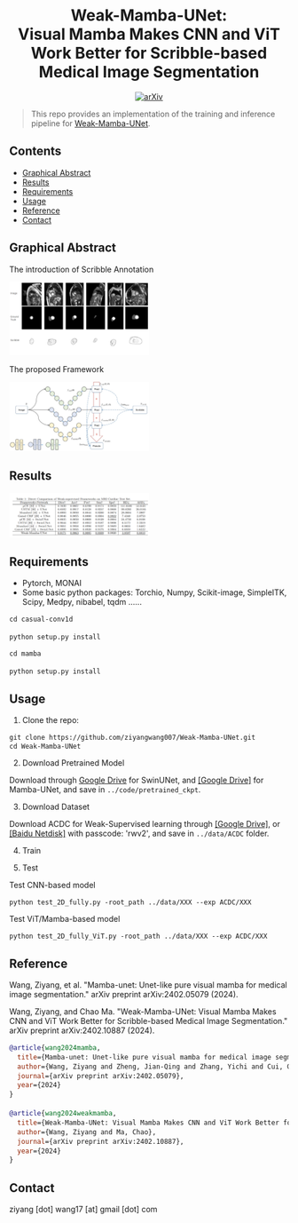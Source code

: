 <div align="center">
<h1> <b>Weak-Mamba-UNet</b>: <br /> Visual Mamba Makes CNN and ViT Work Better for Scribble-based Medical Image Segmentation </h1>

[![arXiv](https://img.shields.io/badge/arXiv-2402.10887-b31b1b.svg)](https://arxiv.org/abs/2402.10887)

</div>

> This repo provides an implementation of the training and inference pipeline for [Weak-Mamba-UNet](https://arxiv.org/abs/2402.10887). 


## Contents ###
- [Graphical Abstract](#Graphical-Abstract)
- [Results](#Results)
- [Requirements](#Requirements)
- [Usage](#Usage)
- [Reference](#Reference)
- [Contact](#Contact)

 


## Graphical Abstract

The introduction of Scribble Annotation

<img src="img/wslintro.png" width="50%" height="auto">

The proposed Framework

<img src="img/wslframework.png" width="50%" height="auto">


## Results

<img src="img/results.png" width="50%" height="auto">




## Requirements
* Pytorch, MONAI 
* Some basic python packages: Torchio, Numpy, Scikit-image, SimpleITK, Scipy, Medpy, nibabel, tqdm ......

```shell
cd casual-conv1d

python setup.py install
```

```shell
cd mamba

python setup.py install
```



## Usage

1. Clone the repo:
```shell
git clone https://github.com/ziyangwang007/Weak-Mamba-UNet.git
cd Weak-Mamba-UNet
```

2. Download Pretrained Model

Download through [Google Drive](https://drive.google.com/file/d/14RzbbBDjbKbgr0ordKlWbb69EFkHuplr/view?usp=sharing) for SwinUNet, and [[Google Drive]](https://drive.google.com/file/d/1uUPsr7XeqayCxlspqBHbg5zIWx0JYtSX/view?usp=sharing) for Mamba-UNet, and save in `../code/pretrained_ckpt`.

3. Download Dataset

Download ACDC for Weak-Supervised learning through [[Google Drive]](https://drive.google.com/file/d/1XR_Id0wdvXY9QeKtdOdgJHKVJ-nVr2j1/view?usp=sharing), or [[Baidu Netdisk]](https://pan.baidu.com/s/1dHkp9daqE3kLEbAP6zl7Jw) with passcode: 'rwv2', and save in `../data/ACDC` folder.


4. Train



5. Test

Test CNN-based model
```shell
python test_2D_fully.py -root_path ../data/XXX --exp ACDC/XXX
```

Test ViT/Mamba-based model
```shell
python test_2D_fully_ViT.py -root_path ../data/XXX --exp ACDC/XXX
```


## Reference
Wang, Ziyang, et al. "Mamba-unet: Unet-like pure visual mamba for medical image segmentation." arXiv preprint arXiv:2402.05079 (2024).

Wang, Ziyang, and Chao Ma. "Weak-Mamba-UNet: Visual Mamba Makes CNN and ViT Work Better for Scribble-based Medical Image Segmentation." arXiv preprint arXiv:2402.10887 (2024).


```bibtex
@article{wang2024mamba,
  title={Mamba-unet: Unet-like pure visual mamba for medical image segmentation},
  author={Wang, Ziyang and Zheng, Jian-Qing and Zhang, Yichi and Cui, Ge and Li, Lei},
  journal={arXiv preprint arXiv:2402.05079},
  year={2024}
}

@article{wang2024weakmamba,
  title={Weak-Mamba-UNet: Visual Mamba Makes CNN and ViT Work Better for Scribble-based Medical Image Segmentation},
  author={Wang, Ziyang and Ma, Chao},
  journal={arXiv preprint arXiv:2402.10887},
  year={2024}
}
```
## Contact

ziyang [dot] wang17 [at] gmail [dot] com
